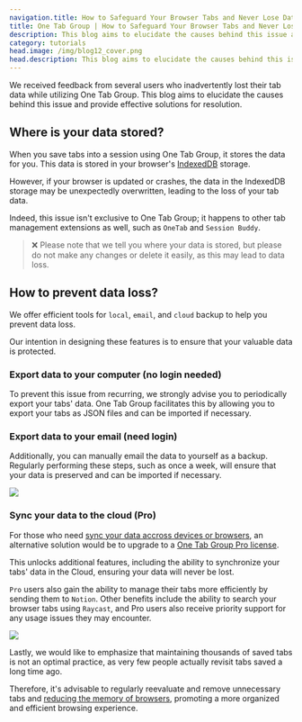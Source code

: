 ```yaml
---
navigation.title: How to Safeguard Your Browser Tabs and Never Lose Data Again
title: One Tab Group | How to Safeguard Your Browser Tabs and Never Lose Data Again
description: This blog aims to elucidate the causes behind this issue and provide effective solutions for resolution.
category: tutorials
head.image: /img/blog12_cover.png
head.description: This blog aims to elucidate the causes behind this issue and provide effective solutions for resolution.
---
```


We received feedback from several users who inadvertently lost their tab data while utilizing One Tab Group. This blog aims to elucidate the causes behind this issue and provide effective solutions for resolution.

## Where is your data stored?

When you save tabs into a session using One Tab Group, it stores the data for you. This data is stored in your browser's [IndexedDB](https://developer.chrome.com/docs/devtools/storage/indexeddb/#view) storage.

However, if your browser is updated or crashes, the data in the IndexedDB storage may be unexpectedly overwritten, leading to the loss of your tab data.

Indeed, this issue isn't exclusive to One Tab Group; it happens to other tab management extensions as well, such as `OneTab` and `Session Buddy`.

> ❌ Please note that we tell you where your data is stored, but please do not make any changes or delete it easily, as this may lead to data loss.

## How to prevent data loss?

We offer efficient tools for `local`, `email`, and `cloud` backup to help you prevent data loss.

Our intention in designing these features is to ensure that your valuable data is protected.

### Export data to your computer (no login needed)

To prevent this issue from recurring, we strongly advise you to periodically export your tabs' data. One Tab Group facilitates this by allowing you to export your tabs as JSON files and can be imported if necessary.

### Export data to your email (need login)

Additionally, you can manually email the data to yourself as a backup. Regularly performing these steps, such as once a week, will ensure that your data is preserved and can be imported if necessary.

![](/img/blog12_1.jpg)

### Sync your data to the cloud (Pro)

For those who need [sync your data accross devices or browsers](/blog/how-to-sync-tabs-across-devices-or-browsers), an alternative solution would be to upgrade to a [One Tab Group Pro license](https://www.onetab.group/pricing?pd_identifier=f8f10870-2b1b-44bc-a6b4-49fedfb967f3).

This unlocks additional features, including the ability to synchronize your tabs' data in the Cloud, ensuring your data will never be lost.

`Pro` users also gain the ability to manage their tabs more efficiently by sending them to `Notion`. Other benefits include the ability to search your browser tabs using `Raycast`, and Pro users also receive priority support for any usage issues they may encounter.

![](/img/blog12_2.jpg)

Lastly, we would like to emphasize that maintaining thousands of saved tabs is not an optimal practice, as very few people actually revisit tabs saved a long time ago.

Therefore, it's advisable to regularly reevaluate and remove unnecessary tabs and [reducing the memory of browsers](/blog/how-to-reduce-browser-memory-usage), promoting a more organized and efficient browsing experience.
